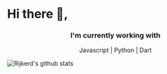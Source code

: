 # Hi there 👋,

<h3 align="center"><strong>I'm currently working with</strong></h3>
<p align="center">Javascript | Python | Dart </p>

![Rijkerd's github stats](https://github-readme-stats.vercel.app/api?username=rijkerd)

<!--
**rijkerd/rijkerd** is a ✨ _special_ ✨ repository because its `README.md` (this file) appears on your GitHub profile.

Here are some ideas to get you started:

- 🔭 I’m currently working on ...
- 🌱 I’m currently learning ...
- 👯 I’m looking to collaborate on ...
- 🤔 I’m looking for help with ...
- 💬 Ask me about ...
- 📫 How to reach me: ...
- 😄 Pronouns: ...
- ⚡ Fun fact: ...
-->

